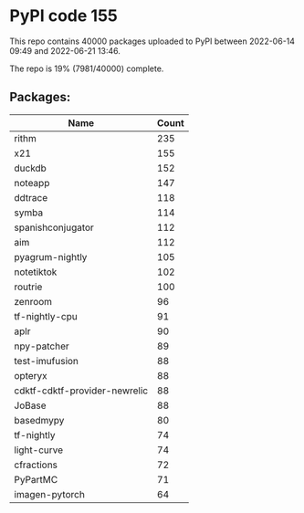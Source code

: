 # PyPI code 155

This repo contains 40000 packages uploaded to PyPI between 
2022-06-14 09:49 and 2022-06-21 13:46.

The repo is 19% (7981/40000) complete.

## Packages:

| Name  | Count |
| ----- | ----- |
| rithm | 235 |
| x21 | 155 |
| duckdb | 152 |
| noteapp | 147 |
| ddtrace | 118 |
| symba | 114 |
| spanishconjugator | 112 |
| aim | 112 |
| pyagrum-nightly | 105 |
| notetiktok | 102 |
| routrie | 100 |
| zenroom | 96 |
| tf-nightly-cpu | 91 |
| aplr | 90 |
| npy-patcher | 89 |
| test-imufusion | 88 |
| opteryx | 88 |
| cdktf-cdktf-provider-newrelic | 88 |
| JoBase | 88 |
| basedmypy | 80 |
| tf-nightly | 74 |
| light-curve | 74 |
| cfractions | 72 |
| PyPartMC | 71 |
| imagen-pytorch | 64 |


